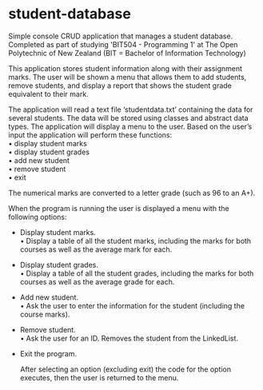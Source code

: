 # student-database
Simple console CRUD application that manages a student database. 
Completed as part of studying 'BIT504 - Programming 1' at The Open Polytechnic of New Zealand (BIT = Bachelor of Information Technology)

This application stores student information along with their 
assignment marks. The user will be shown a menu that allows them to add 
students, remove students, and display a report that shows the student grade 
equivalent to their mark.

The application will read a text file ‘studentdata.txt’ containing the data for several 
students. The data will be stored using classes and abstract data types.
The application will display a menu to the user. Based on the user’s input the 
application will perform these functions:<br>
  • display student marks<br>
  • display student grades<br>
  • add new student<br>
  • remove student<br>
  • exit<br>

The numerical marks are converted to a letter grade (such as 96 to 
an A+).

When the program is running the user is displayed a menu with the following options:<br>
- Display student marks.<br>
• Display a table of all the student marks, including the marks for both courses as well as the average mark for each.<br>
- Display student grades.<br>
• Display a table of all the student grades, including the marks for both courses as well as the average grade for each.<br>
- Add new student.<br>
• Ask the user to enter the information for the student (including the course marks).<br>
- Remove student.<br>
• Ask the user for an ID. Removes the student from the LinkedList.
- Exit the program.<br>
  
  After selecting an option (excluding exit) the code for the option 
  executes, then the user is returned to the menu.
